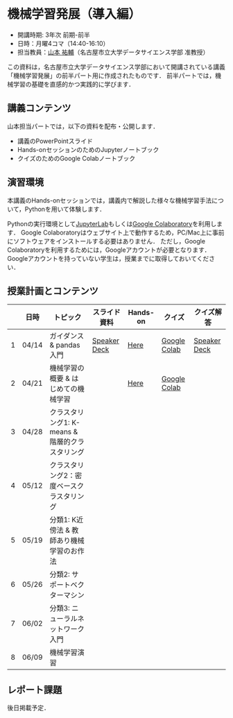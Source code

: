 # 機械学習発展（導入編）

* 開講時期: 3年次 前期-前半
* 日時：月曜4コマ（14:40-16:10）
* 担当教員：[山本 祐輔](https://hontolab.org/)（名古屋市立大学データサイエンス学部 准教授）

この資料は，名古屋市立大学データサイエンス学部において開講されている講義「機械学習発展」の前半パート用に作成されたものです．
前半パートでは，機械学習の基礎を直感的かつ実践的に学びます．


## 講義コンテンツ
山本担当パートでは，以下の資料を配布・公開します．
* 講義のPowerPointスライド
* Hands-onセッションのためのJupyterノートブック
* クイズのためのGoogle Colabノートブック


## 演習環境
本講義のHands-onセッションでは，講義内で解説した様々な機械学習手法について，Pythonを用いて体験します．

Pythonの実行環境として[JupyterLab](https://jupyter.org/)もしくは[Google Colaboratory](https://colab.research.google.com/)を利用します．
Google Colaboratoryはウェブサイト上で動作するため，PC/Mac上に事前にソフトウェアをインストールする必要はありません．
ただし，Google Colaboratoryを利用するためには，Googleアカウントが必要となります．
Googleアカウントを持っていない学生は，授業までに取得しておいてください．


## 授業計画とコンテンツ
| |  日時  | トピック | スライド資料 | Hands-on | クイズ | クイズ解答 |
| ---- | ---- | ---- | ---- | ---- | ---- | ---- |
| 1 | 04/14 | ガイダンス & pandas入門 |  [Speaker Deck]() | [Here](content/introduction-to-pandas.ipynb) | [Google Colab](https://colab.research.google.com/github/hontolab-courses/ml-lecturenote/blob/main/content/quiz/introduction-to-pandas.ipynb) | [Speaker Deck]() |
| 2 | 04/21 | 機械学習の概要 & はじめての機械学習 |  | [Here](content/introduction-to-ml.ipynb) | [Google Colab](https://colab.research.google.com/github/hontolab-courses/ml-lecturenote/blob/main/content/quiz/introduction-to-ml.ipynb) |  |
| 3 | 04/28 | クラスタリング1: K-means & 階層的クラスタリング |   |  |  |  |
| 4 | 05/12 | クラスタリング2：密度ベースクラスタリング |  |  |  |  |
| 5 | 05/19 | 分類1: K近傍法 & 教師あり機械学習のお作法 |   |  |  |  |
| 6 | 05/26 | 分類2: サポートベクターマシン |  |  |  |  |
| 7 | 06/02 | 分類3: ニューラルネットワーク入門 |  |  |  |  |
| 8 | 06/09 | 機械学習演習 |  |  |  |  |


## レポート課題
後日掲載予定．
